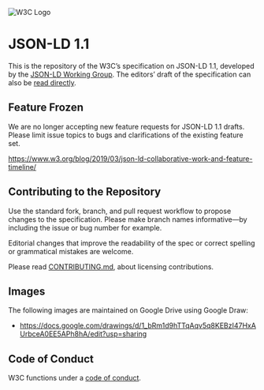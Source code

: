 
![W3C Logo](https://www.w3.org/Icons/w3c_home)

# JSON-LD 1.1

This is the repository of the W3C’s specification on JSON-LD 1.1, developed by the [JSON-LD Working Group](https://www.w3.org/2018/json-ld-wg/). The editors’ draft of the specification can also be [read directly](https://w3c.github.io/json-ld-syntax/).

## Feature Frozen

We are no longer accepting new feature requests for JSON-LD 1.1 drafts. Please limit
issue topics to bugs and clarifications of the existing feature set.

https://www.w3.org/blog/2019/03/json-ld-collaborative-work-and-feature-timeline/

## Contributing to the Repository

Use the standard fork, branch, and pull request workflow to propose changes to the specification. Please make branch names informative—by including the issue or bug number for example.

Editorial changes that improve the readability of the spec or correct spelling or grammatical mistakes are welcome.

Please read [CONTRIBUTING.md](CONTRIBUTING.md), about licensing contributions.

## Images
The following images are maintained on Google Drive using Google Draw:
* https://docs.google.com/drawings/d/1_bRm1d9hTTqAqv5q8KEBzI47HxAUrbceA0EE5APh8hA/edit?usp=sharing

## Code of Conduct

W3C functions under a [code of conduct](https://www.w3.org/Consortium/cepc/).
